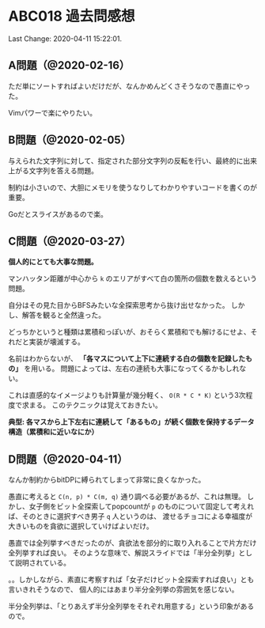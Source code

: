 # ABC018 過去問感想

Last Change: 2020-04-11 15:22:01.

## A問題（@2020-02-16）

ただ単にソートすればよいだけだが、なんかめんどくさそうなので愚直にやった。

Vimパワーで楽にやりたい。

## B問題（@2020-02-05）

与えられた文字列に対して、指定された部分文字列の反転を行い、最終的に出来上がる文字列を答える問題。

制約は小さいので、大胆にメモリを使うなりしてわかりやすいコードを書くのが重要。

Goだとスライスがあるので楽。

## C問題（@2020-03-27）

**個人的にとても大事な問題。**

マンハッタン距離が中心から `k` のエリアがすべて白の箇所の個数を数えるという問題。

自分はその見た目からBFSみたいな全探索思考から抜け出せなかった。
しかし、解答を観ると全然違った。

どっちかというと種類は累積和っぽいが、おそらく累積和でも解けるにせよ、それだと実装が壊滅する。

名前はわからないが、
**「各マスについて上下に連続する白の個数を記録したもの」**
を用いる。
問題によっては、左右の連続も大事になってくるかもしれない。

これは直感的なイメージよりも計算量が幾分軽く、 `O(R * C * K)` という3次程度で求まる。
このテクニックは覚えておきたい。

**典型: 各マスから上下左右に連続して「あるもの」が続く個数を保持するデータ構造（累積和に近いなにか）**

## D問題（@2020-04-11）

なんか制約からbitDPに縛られてしまって非常に良くなかった。

愚直に考えると `C(n, p) * C(m, q)` 通り調べる必要があるが、これは無理。
しかし、女子側をビット全探索してpopcountが `p` のものについて固定して考えれば、そのときに選択すべき男子 `q` 人というのは、
渡せるチョコによる幸福度が大きいものを貪欲に選択していけばよいだけ。

愚直では全列挙すべきだったのが、貪欲法を部分的に取り入れることで片方だけ全列挙すれば良い。
そのような意味で、解説スライドでは「半分全列挙」として説明されている。

。。しかしながら、素直に考察すれば「女子だけビット全探索すれば良い」とも言いきれそうなので、
個人的にはあまり半分全列挙の雰囲気を感じない。

半分全列挙は、「とりあえず半分全列挙をそれぞれ用意する」という印象があるので。

